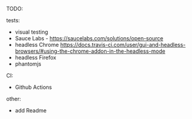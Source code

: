 TODO:

tests:
- visual testing
- Sauce Labs - https://saucelabs.com/solutions/open-source
- headless Chrome https://docs.travis-ci.com/user/gui-and-headless-browsers/#using-the-chrome-addon-in-the-headless-mode
- headless Firefox
- phantomjs

CI:
- Github Actions

other:
- add Readme